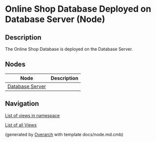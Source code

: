 
# Online Shop Database Deployed on Database Server (Node)
## Description
The Online Shop Database is deployed on the Database Server.

## Nodes
| Node | Description |
|---|---|
| [Database Server](../../../../software-development/architecture/example/modulith/db-server.md)|  |


## Navigation
[List of views in namespace](./views-in-namespace.md)

[List of all Views](../../../../views.md)


(generated by [Overarch](https://github.com/soulspace-org/overarch) with template docs/node.md.cmb)
